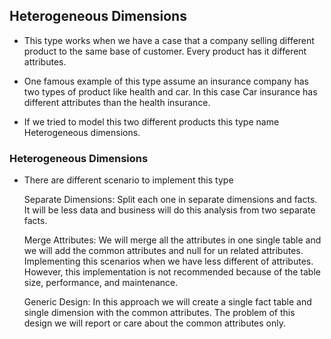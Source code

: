 ## Heterogeneous Dimensions

-   This type works when we have a case that a company selling different
    product to the same base of customer. Every product has it different
    attributes.

-   One famous example of this type assume an insurance company has two
    types of product like health and car. In this case Car insurance has
    different attributes than the health insurance.

-   If we tried to model this two different products this type name
    Heterogeneous dimensions.

### Heterogeneous Dimensions

-   There are different scenario to implement this type

    Separate Dimensions: Split each one in separate dimensions and facts. It will be less
        data and business will do this analysis from two separate facts.

    Merge Attributes: We will merge all the attributes in one single table and we will
        add the common attributes and null for un related attributes.
        Implementing this scenarios when we have less different of
        attributes. However, this implementation is not recommended
        because of the table size, performance, and maintenance.

    Generic Design: In this approach we will create a single fact table and single
        dimension with the common attributes. The problem of this design
        we will report or care about the common attributes only.
